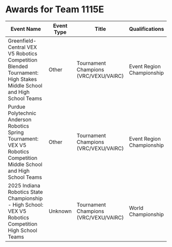 # Awards for Team 1115E

| Event Name | Event Type | Title | Qualifications |
|------------|------------|-------|----------------|
| Greenfield-Central VEX V5 Robotics Competition Blended Tournament: High Stakes Middle School and High School Teams | Other | Tournament Champions (VRC/VEXU/VAIRC) | Event Region Championship |
| Purdue Polytechnic Anderson Robotics Spring Tournament: VEX V5 Robotics Competition Middle School and High School Teams | Other | Tournament Champions (VRC/VEXU/VAIRC) | Event Region Championship |
| 2025 Indiana Robotics State Championship - High School: VEX V5 Robotics Competition High School Teams | Unknown | Tournament Champions (VRC/VEXU/VAIRC) | World Championship |
